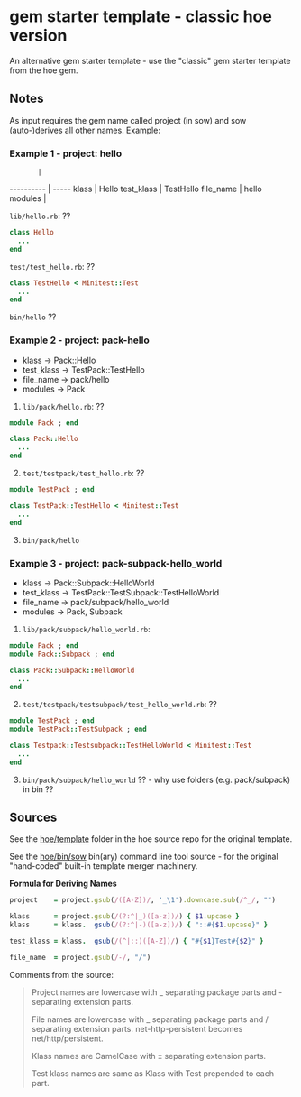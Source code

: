 # gem starter template - classic hoe version

An alternative gem starter template - use the "classic" gem starter template from the hoe gem.


## Notes

As input requires the gem name called project (in sow) and sow (auto-)derives all other names. Example:

### Example 1 - project: hello

           | 
---------- | -----
klass      | Hello
test_klass | TestHello
file_name  | hello
modules    | 


`lib/hello.rb`: ??

```ruby
class Hello
  ...
end
```

`test/test_hello.rb`: ??

```ruby
class TestHello < Minitest::Test
  ...
end
```

`bin/hello`  ??


### Example 2 - project: pack-hello

- klass -> Pack::Hello
- test_klass -> TestPack::TestHello
- file_name -> pack/hello
- modules -> Pack

1) `lib/pack/hello.rb`: ??

```ruby
module Pack ; end

class Pack::Hello
  ...
end
```

2) `test/testpack/test_hello.rb`: ??

```ruby
module TestPack ; end

class TestPack::TestHello < Minitest::Test
  ...
end
```

3) `bin/pack/hello`


### Example 3 - project: pack-subpack-hello_world

- klass -> Pack::Subpack::HelloWorld
- test_klass -> TestPack::TestSubpack::TestHelloWorld
- file_name -> pack/subpack/hello_world
- modules -> Pack, Subpack

1) `lib/pack/subpack/hello_world.rb`:

```ruby
module Pack ; end
module Pack::Subpack ; end

class Pack::Subpack::HelloWorld
  ...
end
```

2) `test/testpack/testsubpack/test_hello_world.rb`: ??

```ruby
module TestPack ; end
module TestPack::TestSubpack ; end

class Testpack::Testsubpack::TestHelloWorld < Minitest::Test
  ...
end
```

3) `bin/pack/subpack/hello_world`  ??  - why use folders (e.g. pack/subpack) in bin ??



## Sources

See the [hoe/template](https://github.com/seattlerb/hoe/tree/master/template) folder in the hoe source repo
for the original template.

See the [hoe/bin/sow](https://github.com/seattlerb/hoe/blob/master/bin/sow) bin(ary) command line tool source - for
the original "hand-coded" built-in template merger machinery.


**Formula for Deriving Names**

```ruby
project    = project.gsub(/([A-Z])/, '_\1').downcase.sub(/^_/, "")

klass      = project.gsub(/(?:^|_)([a-z])/) { $1.upcase }
klass      = klass.  gsub(/(?:^|-)([a-z])/) { "::#{$1.upcase}" }

test_klass = klass.  gsub(/(^|::)([A-Z])/) { "#{$1}Test#{$2}" }

file_name  = project.gsub(/-/, "/")
```

Comments from the source:

> Project names are lowercase with _ separating package parts and - separating extension parts.
>
> File names are lowercase with _ separating package parts and / separating
> extension parts.  net-http-persistent becomes net/http/persistent.
>
> Klass names are CamelCase with :: separating extension parts.
>
> Test klass names are same as Klass with Test prepended to each part.  

